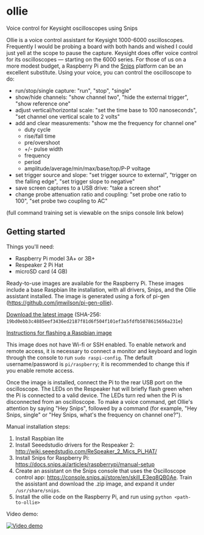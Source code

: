 # ollie
Voice control for Keysight oscilloscopes using Snips

Ollie is a voice control assistant for Keysight 1000-6000 oscilloscopes. Frequently I would be probing a board with both hands and wished I could just yell at the scope to pause the capture. Keysight does offer voice control for its oscilloscopes — starting on the 6000 series. For those of us on a more modest budget, a Raspberry Pi and the [Snips](https://snips.ai) platform can be an excellent substitute. Using your voice, you can control the oscilloscope to do:

- run/stop/single capture: "run", "stop", "single"
- show/hide channels: "show channel two", "hide the external trigger", "show reference one"
- adjust vertical/horizontal scale: "set the time base to 100 nanoseconds", "set channel one vertical scale to 2 volts"
- add and clear measurements: "show me the frequency for channel one"
    - duty cycle
    - rise/fall time
    - pre/overshoot
    - +/- pulse width
    - frequency
    - period
    - amplitude/average/min/max/base/top/P-P voltage
- set trigger source and slope: "set trigger source to external", "trigger on the falling edge", "set trigger slope to negative"
- save screen captures to a USB drive: "take a screen shot"
- change probe attenuation ratio and coupling: "set probe one ratio to 100", "set probe two coupling to AC"

(full command training set is viewable on the snips console link below)

## Getting started

Things you'll need:
- Raspberry Pi model 3A+ or 3B+
- Respeaker 2 Pi Hat
- microSD card (4 GB)

Ready-to-use images are available for the Raspberry Pi. These images include a base Raspbian lite installation, with all drivers, Snips, and the Ollie assistant installed. The image is generated using a fork of pi-gen (https://github.com/jmwilson/pi-gen-ollie).

[Download the latest image](https://s3-us-west-2.amazonaws.com/ollie-dist/image_2019-03-11-Ollie.zip) (SHA-256: `19bd0ebb3c4885eef3436ed2187f81d6f504f101ef3a5fdfb5878615656a231e`)

[Instructions for flashing a Raspbian image](https://www.raspberrypi.org/documentation/installation/installing-images/)

This image does not have Wi-fi or SSH enabled. To enable network and remote access, it is necessary to connect a monitor and keyboard and login through the console to run `sudo raspi-config`. The default username/password is `pi/raspberry`; it is recommended to change this if you enable remote access.

Once the image is installed, connect the Pi to the rear USB port on the oscilloscope. The LEDs on the Respeaker hat will briefly flash green when the Pi is connected to a valid device. The LEDs turn red when the Pi is disconnected from an oscilloscope. To make a voice command, get Ollie's attention by saying "Hey Snips", followed by a command (for example, "Hey Snips, single" or "Hey Snips, what's the frequency on channel one?").

Manual installation steps:
1. Install Raspbian lite
2. Install Seeedstudio drivers for the Respeaker 2: http://wiki.seeedstudio.com/ReSpeaker_2_Mics_Pi_HAT/
3. Install Snips for Raspberry Pi: https://docs.snips.ai/articles/raspberrypi/manual-setup
4. Create an assistant on the Snips console that uses the Oscilloscope control app: https://console.snips.ai/store/en/skill_E3eq8QB0Ae. Train the assistant and download the .zip image, and expand it under `/usr/share/snips`. 
5. Install the ollie code on the Raspberry Pi, and run using `python <path-to-ollie>`

Video demo:

[![Video demo](https://img.youtube.com/vi/1wK7zZdYn_4/0.jpg)](https://youtu.be/1wK7zZdYn_4)
